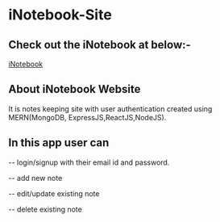 # iNotebook-Site

## Check out the iNotebook at below:-

[iNotebook](https://inotebook-som02esh.netlify.app/)

## About iNotebook Website 

It is notes keeping site with user authentication created using MERN(MongoDB, ExpressJS,ReactJS,NodeJS).

## In this app user can
-- login/signup with their email id and password.

-- add new note

-- edit/update existing note

-- delete existing note
